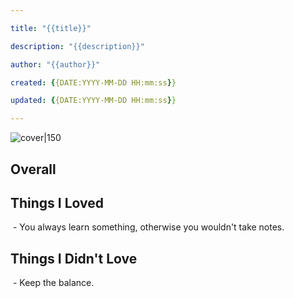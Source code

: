 ```yaml
---

title: "{{title}}"

description: "{{description}}"

author: "{{author}}"

created: {{DATE:YYYY-MM-DD HH:mm:ss}}

updated: {{DATE:YYYY-MM-DD HH:mm:ss}}

---
```

 
  

![cover|150]({{coverUrl}})

  
  

## Overall

  
  

## Things I Loved

  

 - You always learn something, otherwise you wouldn't take notes.

  

## Things I Didn't Love

  

 - Keep the balance.